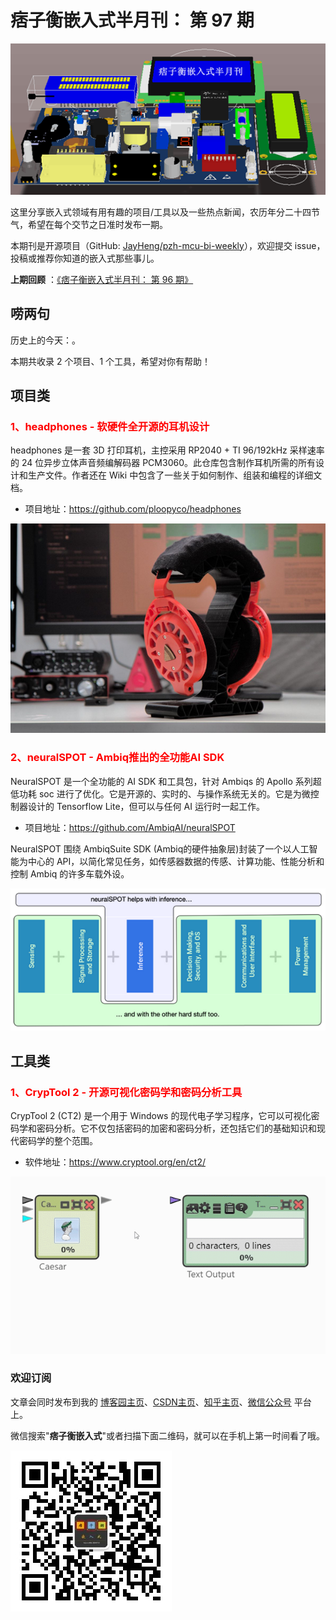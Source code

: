 # 痞子衡嵌入式半月刊： 第 97 期

![](https://raw.githubusercontent.com/JayHeng/pzh-mcu-bi-weekly/master/pics/pzh_mcu_bi_weekly.PNG)

这里分享嵌入式领域有用有趣的项目/工具以及一些热点新闻，农历年分二十四节气，希望在每个交节之日准时发布一期。

本期刊是开源项目（GitHub: [JayHeng/pzh-mcu-bi-weekly](https://github.com/JayHeng/pzh-mcu-bi-weekly)），欢迎提交 issue，投稿或推荐你知道的嵌入式那些事儿。

**上期回顾** ：[《痞子衡嵌入式半月刊： 第 96 期》](https://www.cnblogs.com/henjay724/p/18092948)

## 唠两句

历史上的今天：。

本期共收录 2 个项目、1 个工具，希望对你有帮助！

## 项目类

### <font color="red">1、headphones - 软硬件全开源的耳机设计</font>

headphones 是一套 3D 打印耳机，主控采用 RP2040 + TI 96/192kHz 采样速率的 24 位异步立体声音频编解码器 PCM3060。此仓库包含制作耳机所需的所有设计和生产文件。作者还在 Wiki 中包含了一些关于如何制作、组装和编程的详细文档。

 * 项目地址：https://github.com/ploopyco/headphones

![](https://raw.githubusercontent.com/JayHeng/pzh-mcu-bi-weekly/master/pics/issue-097/headphones.PNG)

### <font color="red">2、neuralSPOT - Ambiq推出的全功能AI SDK</font>

NeuralSPOT 是一个全功能的 AI SDK 和工具包，针对 Ambiqs 的 Apollo 系列超低功耗 soc 进行了优化。它是开源的、实时的、与操作系统无关的。它是为微控制器设计的 Tensorflow Lite，但可以与任何 AI 运行时一起工作。

 * 项目地址：https://github.com/AmbiqAI/neuralSPOT

 NeuralSPOT 围绕 AmbiqSuite SDK (Ambiq的硬件抽象层)封装了一个以人工智能为中心的 API，以简化常见任务，如传感器数据的传感、计算功能、性能分析和控制 Ambiq 的许多车载外设。

![](https://raw.githubusercontent.com/JayHeng/pzh-mcu-bi-weekly/master/pics/issue-097/neuralSPOT.PNG)

## 工具类

### <font color="red">1、CrypTool 2 - 开源可视化密码学和密码分析工具</font>

CrypTool 2 (CT2) 是一个用于 Windows 的现代电子学习程序，它可以可视化密码学和密码分析。它不仅包括密码的加密和密码分析，还包括它们的基础知识和现代密码学的整个范围。

 * 软件地址：https://www.cryptool.org/en/ct2/

![](https://raw.githubusercontent.com/JayHeng/pzh-mcu-bi-weekly/master/pics/issue-097/CrypTool2.gif)

### 欢迎订阅

文章会同时发布到我的 [博客园主页](https://www.cnblogs.com/henjay724/)、[CSDN主页](https://blog.csdn.net/henjay724)、[知乎主页](https://www.zhihu.com/people/henjay724)、[微信公众号](http://weixin.sogou.com/weixin?type=1&query=痞子衡嵌入式) 平台上。

微信搜索"__痞子衡嵌入式__"或者扫描下面二维码，就可以在手机上第一时间看了哦。

![](https://raw.githubusercontent.com/JayHeng/pzhmcu-picture/master/wechat/pzhMcu_qrcode_258x258.jpg)

